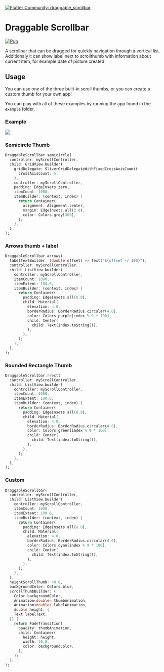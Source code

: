 [![Flutter Community: draggable_scrollbar](https://fluttercommunity.dev/_github/header/draggable_scrollbar)](https://github.com/fluttercommunity/community)

# Draggable Scrollbar

[![Pub](https://img.shields.io/pub/v/draggable_scrollbar.svg)](https://pub.dartlang.org/packages/draggable_scrollbar)

A scrollbar that can be dragged for quickly navigation through a vertical list. Additionaly it can show label next to scrollthumb with information about current item, for example date of picture created

## Usage

You can use one of the three built-in scroll thumbs, or you can create a custom thumb for your own app!

You can play with all of these examples by running the app found in the `example` folder. 

### Example 
![](https://github.com/fluttercommunity/flutter-draggable-scrollbar/raw/gh-pages/demo.gif)

### Semicircle Thumb

```dart
DraggableScrollbar.semicircle(
  controller: myScrollController,
  child: GridView.builder(
    gridDelegate: SliverGridDelegateWithFixedCrossAxisCount(
      crossAxisCount: 5,
    ),
    controller: myScrollController,
    padding: EdgeInsets.zero,
    itemCount: 1000,
    itemBuilder: (context, index) {
      return Container(
        alignment: Alignment.center,
        margin: EdgeInsets.all(2.0),
        color: Colors.grey[300],
      );
    },
  ),
);
```

### Arrows thumb + label

```dart
DraggableScrollbar.arrows(
  labelTextBuilder: (double offset) => Text("${offset ~/ 100}"),
  controller: myScrollController,
  child: ListView.builder(
    controller: myScrollController,
    itemCount: 1000,
    itemExtent: 100.0,
    itemBuilder: (context, index) {
      return Container(
        padding: EdgeInsets.all(8.0),
        child: Material(
          elevation: 4.0,
          borderRadius: BorderRadius.circular(4.0),
          color: Colors.purple[index % 9 * 100],
          child: Center(
            child: Text(index.toString()),
          ),
        ),
      );
    },
  ),
);
```

### Rounded Rectangle Thumb

```dart
DraggableScrollbar.rrect(
  controller: myScrollController,
  child: ListView.builder(
    controller: myScrollController,
    itemCount: 1000,
    itemExtent: 100.0,
    itemBuilder: (context, index) {
      return Container(
        padding: EdgeInsets.all(8.0),
        child: Material(
          elevation: 4.0,
          borderRadius: BorderRadius.circular(4.0),
          color: Colors.green[index % 9 * 100],
          child: Center(
            child: Text(index.toString()),
          ),
        ),
      );
    },
  ),
);
```

### Custom

```dart
DraggableScrollbar(
  controller: myScrollController,
  child: ListView.builder(
    controller: myScrollController,
    itemCount: 1000,
    itemExtent: 100.0,
    itemBuilder: (context, index) {
      return Container(
        padding: EdgeInsets.all(8.0),
        child: Material(
          elevation: 4.0,
          borderRadius: BorderRadius.circular(4.0),
          color: Colors.cyan[index % 9 * 100],
          child: Center(
            child: Text(index.toString()),
          ),
        ),
      );
    },
  ),
  heightScrollThumb: 48.0,
  backgroundColor: Colors.blue,
  scrollThumbBuilder: (
    Color backgroundColor,
    Animation<double> thumbAnimation,
    Animation<double> labelAnimation,
    double height, {
    Text labelText,
  }) {
    return FadeTransition(
      opacity: thumbAnimation,
      child: Container(
        height: height,
        width: 20.0,
        color: backgroundColor,
      ),
    );
  },
);
```






